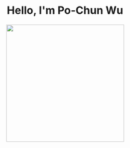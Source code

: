 <h1 align="center">Hello, I'm Po-Chun Wu</h1>

<div style="display:flex;flex-wrap:wrap;align-items:center;justify-content:center">
    <img align="center" style="margin:2.5px;" width=313 src ="https://github-readme-stats.vercel.app/api/top-langs/?username=lllulouch&layout=compact&hide=html,Jupyter%20Notebook&theme=calm">
</div>
